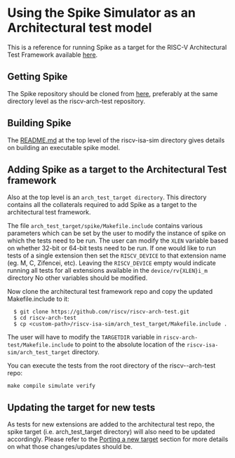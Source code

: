 # Using the Spike Simulator as an Architectural test model

This is a reference for running Spike as a target for the RISC-V Architectural Test Framework available [here](https://github.com/riscv/riscv-arch-test).

## Getting Spike

The Spike repository should be cloned from [here](https://github.com/riscv/riscv-isa-sim/), preferably at the same directory level as the riscv-arch-test repository.

## Building Spike

The [README.md](../README.md) at the top level of the riscv-isa-sim directory gives details on building an executable spike model.

## Adding Spike as a target to the Architectural Test framework

Also at the top level is an ``arch_test_target directory``. This directory contains all the collaterals
required to add Spike as a target to the architectural test framework.

The file ``arch_test_target/spike/Makefile.include`` contains various parameters which can be set by 
the user to modify the instance of spike on which the tests need to be run.
The user can modify the ``XLEN`` variable based on whether 32-bit or 64-bit tests need to be run.
If one would like to run tests of a single extension then set the `RISCV_DEVICE` to that extension
name (eg. M, C, Zifencei, etc). Leaving the ``RISCV_DEVICE`` empty would indicate running all tests
for all extensions available in the ``device/rv{XLEN}i_m`` directory No other variables should be modified.

Now clone the architectural test framework repo and copy the updated Makefile.include to it:

```
  $ git clone https://github.com/riscv/riscv-arch-test.git
  $ cd riscv-arch-test
  $ cp <custom-path>/riscv-isa-sim/arch_test_target/Makefile.include .
```

The user will have to modify the ``TARGETDIR`` variable in ``riscv-arch-test/Makefile.include`` to point to the
absolute location of the ``riscv-isa-sim/arch_test_target`` directory. 

You can execute the tests from the root directory of the riscv--arch-test repo:

```
make compile simulate verify
```

## Updating the target for new tests

As tests for new extensions are added to the architectural test repo, the spike target (i.e.
arch_test_target directory) will also need to be updated accordingly. Please refer to the [Porting a new target](https://github.com/riscv/riscv-arch-test/blob/master/doc/README.adoc#5-porting-a-new-target)
section for more details on what those changes/updates should be.












